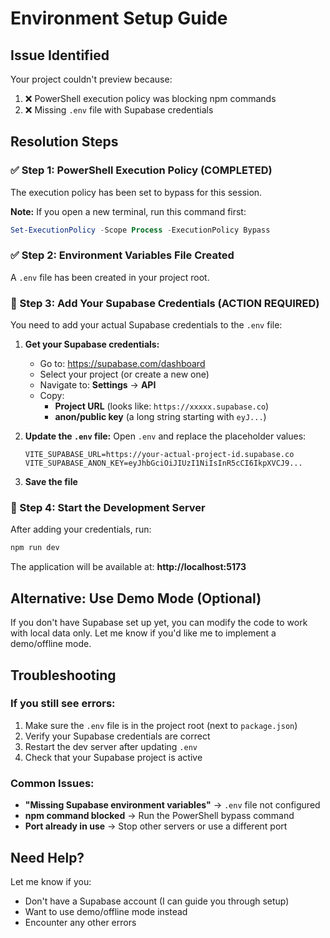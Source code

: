 # Environment Setup Guide

## Issue Identified
Your project couldn't preview because:
1. ❌ PowerShell execution policy was blocking npm commands
2. ❌ Missing `.env` file with Supabase credentials

## Resolution Steps

### ✅ Step 1: PowerShell Execution Policy (COMPLETED)
The execution policy has been set to bypass for this session.

**Note:** If you open a new terminal, run this command first:
```powershell
Set-ExecutionPolicy -Scope Process -ExecutionPolicy Bypass
```

### ✅ Step 2: Environment Variables File Created
A `.env` file has been created in your project root.

### 🔧 Step 3: Add Your Supabase Credentials (ACTION REQUIRED)

You need to add your actual Supabase credentials to the `.env` file:

1. **Get your Supabase credentials:**
   - Go to: https://supabase.com/dashboard
   - Select your project (or create a new one)
   - Navigate to: **Settings** → **API**
   - Copy:
     - **Project URL** (looks like: `https://xxxxx.supabase.co`)
     - **anon/public key** (a long string starting with `eyJ...`)

2. **Update the `.env` file:**
   Open `.env` and replace the placeholder values:
   ```env
   VITE_SUPABASE_URL=https://your-actual-project-id.supabase.co
   VITE_SUPABASE_ANON_KEY=eyJhbGciOiJIUzI1NiIsInR5cCI6IkpXVCJ9...
   ```

3. **Save the file**

### 🚀 Step 4: Start the Development Server

After adding your credentials, run:
```bash
npm run dev
```

The application will be available at: **http://localhost:5173**

## Alternative: Use Demo Mode (Optional)

If you don't have Supabase set up yet, you can modify the code to work with local data only. Let me know if you'd like me to implement a demo/offline mode.

## Troubleshooting

### If you still see errors:
1. Make sure the `.env` file is in the project root (next to `package.json`)
2. Verify your Supabase credentials are correct
3. Restart the dev server after updating `.env`
4. Check that your Supabase project is active

### Common Issues:
- **"Missing Supabase environment variables"** → `.env` file not configured
- **npm command blocked** → Run the PowerShell bypass command
- **Port already in use** → Stop other servers or use a different port

## Need Help?
Let me know if you:
- Don't have a Supabase account (I can guide you through setup)
- Want to use demo/offline mode instead
- Encounter any other errors
